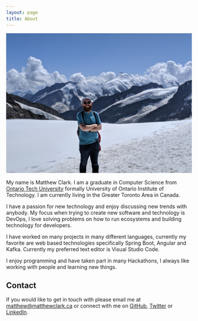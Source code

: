 ```yaml
---
layout: page
title: About
---
```


![Matthew Clark Jungfraujoch](/assets/images/matthew-clark-mountain.jpg "Matthew Clark Jungfraujoch")

My name is Matthew Clark.  I am a graduate in Computer Science from [Ontario Tech University][1] formally University of Ontario Institute of Technology.  I am currently living in the Greater Toronto Area in Canada.

I have a passion for new technology and enjoy discussing new trends with anybody.  My focus when trying to create new software and technology is DevOps, I love solving problems on how to run ecosystems and building technology for developers. 

I have worked on many projects in many different languages, currently my favorite are web based technologies specifically Spring Boot, Angular and Kafka. Currently my preferred text editor is Visual Studio Code.

I enjoy programming and have taken part in many Hackathons, I always like working with people and learning new things.

## Contact

If you would like to get in touch with please email me at [matthew@matthewclark.ca][5] or connect with me on [GitHub][2], [Twitter][3] or [LinkedIn][4].

[1]: https://ontariotechu.ca/
[2]: http://github.com/Zwitty
[3]: http://twitter.com/MatthewThoClark
[4]: https://www.linkedin.com/in/matthewthoclark
[5]: mailto:matthew@matthewclark.ca
